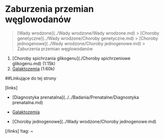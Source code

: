 # Zaburzenia przemian węglowodanów

> [Wady wrodzone](../Wady wrodzone/Wady wrodzone.md) > [Choroby genetyczne](../Wady wrodzone/Choroby genetyczne.md) > [Choroby jednogenowe](../Wady wrodzone/Choroby jednogenowe.md) > Zaburzenia przemian węglowodanów

1. [Choroby spichrzania glikogenu](./Choroby spichrzeniowe glikogenu.md) (1:15k)
2. [Galaktozemia](./Galaktozemia.md) (1:60k)



##Linkujące do tej strony

[links]

- [Diagnostyka prenatalna](../../Badania/Prenatalne/Diagnostyka prenatalna.md)

- [Galaktozemia](./Galaktozemia.md)

- [Choroby jednogenowe](../Wady wrodzone/Choroby jednogenowe.md)


[/links]
!tag:
~

